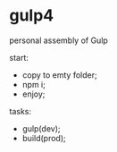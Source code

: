 # gulp4
personal assembly of Gulp

start:
- copy to emty folder;
- npm i;
- enjoy;

tasks:
- gulp(dev);
- build(prod);

